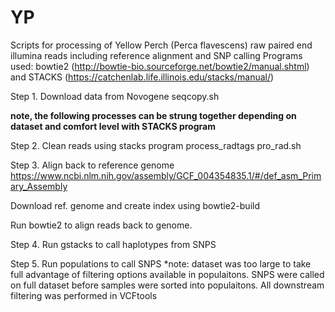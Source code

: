 # YP

Scripts for processing of Yellow Perch (Perca flavescens) raw  paired end illumina reads including reference alignment and SNP calling
Programs used: bowtie2 (http://bowtie-bio.sourceforge.net/bowtie2/manual.shtml) and STACKS (https://catchenlab.life.illinois.edu/stacks/manual/)

Step 1. Download data from Novogene 
 seqcopy.sh

**note, the following processes can be strung together depending on dataset and comfort level with STACKS program**

Step 2. Clean reads using stacks program process_radtags 
 pro_rad.sh

Step 3. Align back to reference genome https://www.ncbi.nlm.nih.gov/assembly/GCF_004354835.1/#/def_asm_Primary_Assembly
 
 Download ref. genome and create index using bowtie2-build
 
 Run bowtie2 to align reads back to genome. 

Step 4. Run gstacks to call haplotypes from SNPS

Step 5. Run populations to call SNPS 
 *note: dataset was too large to take full advantage of filtering options available in populaitons. SNPS were called on full dataset before samples were sorted into populaitons.   All downstream filtering was performed in VCFtools
 
 
